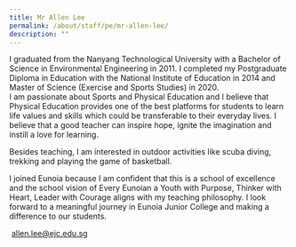 ```yaml
---
title: Mr Allen Lee
permalink: /about/staff/pe/mr-allen-lee/
description: ""
---
```

I graduated from the Nanyang Technological University with a Bachelor of Science in Environmental Engineering in 2011. I completed my Postgraduate Diploma in Education with the National Institute of Education in 2014 and Master of Science (Exercise and Sports Studies) in 2020.  
I am passionate about Sports and Physical Education and I believe that Physical Education provides one of the best platforms for students to learn life values and skills which could be transferable to their everyday lives. I believe that a good teacher can inspire hope, ignite the imagination and instill a love for learning.

Besides teaching, I am interested in outdoor activities like scuba diving, trekking and playing the game of basketball.

I joined Eunoia because I am confident that this is a school of excellence and the school vision of Every Eunoian a Youth with Purpose, Thinker with Heart, Leader with Courage aligns with my teaching philosophy. I look forward to a meaningful journey in Eunoia Junior College and making a difference to our students.

 [allen.lee@ejc.edu.sg](mailto:allen.lee@ejc.edu.sg)